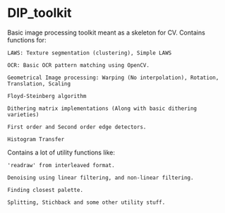 # DIP_toolkit
Basic image processing toolkit meant as a skeleton for CV.
Contains functions for:

	LAWS: Texture segmentation (clustering), Simple LAWS
	
	OCR: Basic OCR pattern matching using OpenCV.
  
	Geometrical Image processing: Warping (No interpolation), Rotation, Translation, Scaling
  
	Floyd-Steinberg algorithm
  
	Dithering matrix implementations (Along with basic dithering varieties)
  
	First order and Second order edge detectors.
  
	Histogram Transfer

Contains a lot of utility functions like:
  
	'readraw' from interleaved format.
  
	Denoising using linear filtering, and non-linear filtering.
  
	Finding closest palette.
	
	Splitting, Stichback and some other utility stuff.
